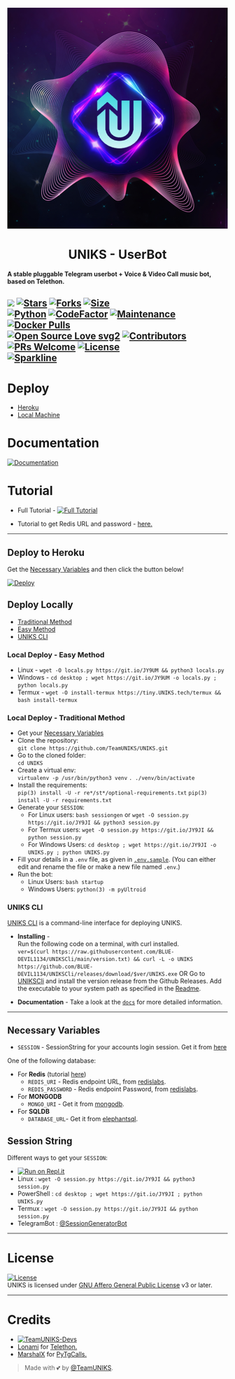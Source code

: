 <p align="center">
  <img src="./resources/extras/logo_readme.jpg" alt="TeamUNIKS Logo">
</p>
<h1 align="center">
  <b>UNIKS - UserBot</b>
</h1>

<b>A stable pluggable Telegram userbot + Voice & Video Call music bot, based on Telethon.</b>

[![](https://img.shields.io/badge/UNIKS-v0.3-blue)](#)
[![Stars](https://img.shields.io/github/stars/TeamUNIKS/UNIKS?style=flat-square&color=yellow)](https://github.com/TeamUNIKS/UNIKS/stargazers)
[![Forks](https://img.shields.io/github/forks/TeamUNIKS/UNIKS?style=flat-square&color=orange)](https://github.com/TeamUNIKS/UNIKS/fork)
[![Size](https://img.shields.io/github/repo-size/TeamUNIKS/UNIKS?style=flat-square&color=green)](https://github.com/TeamUNIKS/UNIKS/)   
[![Python](https://img.shields.io/badge/Python-v3.10.2-blue)](https://www.python.org/)
[![CodeFactor](https://www.codefactor.io/repository/github/teamUNIKS/UNIKS/badge/main)](https://www.codefactor.io/repository/github/teamUNIKS/UNIKS/overview/main)
[![Maintenance](https://img.shields.io/badge/Maintained%3F-yes-green.svg)](https://github.com/TeamUNIKS/UNIKS/graphs/commit-activity)
[![Docker Pulls](https://img.shields.io/docker/pulls/theteamUNIKS/UNIKS?style=flat-square)](https://img.shields.io/docker/pulls/theteamUNIKS/UNIKS?style=flat-square)   
[![Open Source Love svg2](https://badges.frapsoft.com/os/v2/open-source.svg?v=103)](https://github.com/TeamUNIKS/UNIKS)
[![Contributors](https://img.shields.io/github/contributors/TeamUNIKS/UNIKS?style=flat-square&color=green)](https://github.com/TeamUNIKS/UNIKS/graphs/contributors)
[![PRs Welcome](https://img.shields.io/badge/PRs-welcome-brightgreen.svg?style=flat-square)](https://makeapullrequest.com)
[![License](https://img.shields.io/badge/License-AGPL-blue)](https://github.com/TeamUNIKS/UNIKS/blob/main/LICENSE)   
[![Sparkline](https://stars.medv.io/TeamUNIKS/UNIKS.svg)](https://stars.medv.io/TeamUNIKS/UNIKS)
----

# Deploy
- [Heroku](#Deploy-to-Heroku)
- [Local Machine](#Deploy-Locally)

# Documentation 
[![Documentation](https://img.shields.io/badge/Documentation-UNIKS-blue)](http://UNIKS.tech/)

# Tutorial 
- Full Tutorial - [![Full Tutorial](https://img.shields.io/badge/Watch%20Now-blue)](https://www.youtube.com/watch?v=0wAV7pUzhDQ)

- Tutorial to get Redis URL and password - [here.](./resources/extras/redistut.md)
---

## Deploy to Heroku
Get the [Necessary Variables](#Necessary-Variables) and then click the button below!  

[![Deploy](https://www.herokucdn.com/deploy/button.svg)](https://heroku.com/deploy?template=https://github.com/OsharaShaveen/UNIKS)

## Deploy Locally
- [Traditional Method](#local-deploy---traditional-method)
- [Easy Method](#local-deploy---easy-method)
- [UNIKS CLI](#UNIKS-CLI)

### Local Deploy - Easy Method
- Linux - `wget -O locals.py https://git.io/JY9UM && python3 locals.py`
- Windows - `cd desktop ; wget https://git.io/JY9UM -o locals.py ; python locals.py`
- Termux - `wget -O install-termux https://tiny.UNIKS.tech/termux && bash install-termux`

### Local Deploy - Traditional Method
- Get your [Necessary Variables](#Necessary-Variables)
- Clone the repository:    
`git clone https://github.com/TeamUNIKS/UNIKS.git`
- Go to the cloned folder:    
`cd UNIKS`
- Create a virtual env:      
`virtualenv -p /usr/bin/python3 venv`
`. ./venv/bin/activate`
- Install the requirements:      
`pip(3) install -U -r re*/st*/optional-requirements.txt`
`pip(3) install -U -r requirements.txt`
- Generate your `SESSION`:
  - For Linux users:
    `bash sessiongen`
     or
    `wget -O session.py https://git.io/JY9JI && python3 session.py`
  - For Termux users:
    `wget -O session.py https://git.io/JY9JI && python session.py`
  - For Windows Users:
    `cd desktop ; wget https://git.io/JY9JI -o UNIKS.py ; python UNIKS.py`
- Fill your details in a `.env` file, as given in [`.env.sample`](https://github.com/TeamUNIKS/UNIKS/blob/main/.env.sample).
(You can either edit and rename the file or make a new file named `.env`.)
- Run the bot:
  - Linux Users:
   `bash startup`
  - Windows Users:
    `python(3) -m pyUltroid`

### UNIKS CLI
[UNIKS CLI](https://github.com/BLUE-DEVIL1134/UNIKSCli) is a command-line interface for deploying UNIKS.   

- **Installing** -    
Run the following code on a terminal, with curl installed.   
`ver=$(curl https://raw.githubusercontent.com/BLUE-DEVIL1134/UNIKSCli/main/version.txt) && curl -L -o UNIKS https://github.com/BLUE-DEVIL1134/UNIKSCli/releases/download/$ver/UNIKS.exe`
OR
Go to [UNIKSCli](https://github.com/BLUE-DEVIL1134/UNIKSCli) and install the version release from the Github Releases. Add the executable to your system path as specified in the [Readme](https://github.com/BLUE-DEVIL1134/UNIKSCli#how-to-use-UNIKScli-).   

- **Documentation** -
Take a look at the [`docs`](https://blue-devil1134.github.io/UNIKSCli/) for more detailed information.

---
## Necessary Variables
- `SESSION` - SessionString for your accounts login session. Get it from [here](#Session-String)

One of the following database:
- For **Redis** (tutorial [here](./resources/extras/redistut.md))
  - `REDIS_URI` - Redis endpoint URL, from [redislabs](http://redislabs.com/).
  - `REDIS_PASSWORD` - Redis endpoint Password, from [redislabs](http://redislabs.com/).
- For **MONGODB**
  - `MONGO_URI` - Get it from [mongodb](https://mongodb.com/atlas).
- For **SQLDB**
  - `DATABASE_URL`- Get it from [elephantsql](https://elephantsql.com).

## Session String
Different ways to get your `SESSION`:
* [![Run on Repl.it](https://replit.com/badge/github/TeamUNIKS/UNIKS)](https://replit.com/@TeamUNIKS/UNIKSStringSession)
* Linux : `wget -O session.py https://git.io/JY9JI && python3 session.py`
* PowerShell : `cd desktop ; wget https://git.io/JY9JI ; python UNIKS.py`
* Termux : `wget -O session.py https://git.io/JY9JI && python session.py`
* TelegramBot : [@SessionGeneratorBot](https://t.me/SessionGeneratorBot)

---

# License
[![License](https://www.gnu.org/graphics/agplv3-155x51.png)](LICENSE)   
UNIKS is licensed under [GNU Affero General Public License](https://www.gnu.org/licenses/agpl-3.0.en.html) v3 or later.

---

# Credits
* [![TeamUNIKS-Devs](https://img.shields.io/static/v1?label=TeamUNIKS&message=devs&color=critical)](https://t.me/UNIKSDevs)
* [Lonami](https://github.com/LonamiWebs/) for [Telethon.](https://github.com/LonamiWebs/Telethon)
* [MarshalX](https://github.com/MarshalX) for [PyTgCalls.](https://github.com/MarshalX/tgcalls)

> Made with 💕 by [@TeamUNIKS](https://t.me/TeamUNIKS).    
